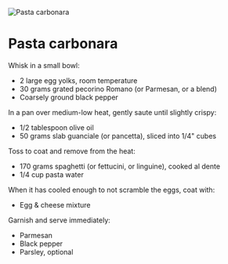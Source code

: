 ![Pasta carbonara](https://i.imgur.com/K1G6Gao.jpg)

Pasta carbonara
===============

Whisk in a small bowl:

- 2 large egg yolks, room temperature
- 30 grams grated pecorino Romano (or Parmesan, or a blend)
- Coarsely ground black pepper

In a pan over medium-low heat, gently saute until slightly crispy:

- 1/2 tablespoon olive oil
- 50 grams slab guanciale (or pancetta), sliced into 1/4" cubes

Toss to coat and remove from the heat:

- 170 grams spaghetti (or fettucini, or linguine), cooked al dente
- 1/4 cup pasta water

When it has cooled enough to not scramble the eggs, coat with:

- Egg & cheese mixture

Garnish and serve immediately:

- Parmesan
- Black pepper
- Parsley, optional
